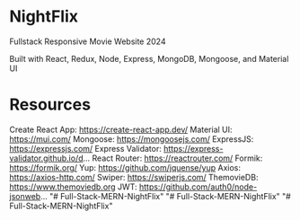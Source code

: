 # NightFlix

Fullstack Responsive Movie Website 2024

Built with React, Redux, Node, Express, MongoDB, Mongoose, and Material UI

# Resources
Create React App: https://create-react-app.dev/
Material UI: https://mui.com/
Mongoose: https://mongoosejs.com/
ExpressJS: https://expressjs.com/
Express Validator: https://express-validator.github.io/d...
React Router: https://reactrouter.com/
Formik: https://formik.org/
Yup: https://github.com/jquense/yup
Axios: https://axios-http.com/
Swiper: https://swiperjs.com/
ThemovieDB: https://www.themoviedb.org
JWT: https://github.com/auth0/node-jsonweb...
"# Full-Stack-MERN-NightFlix" 
"# Full-Stack-MERN-NightFlix" 
"# Full-Stack-MERN-NightFlix" 
